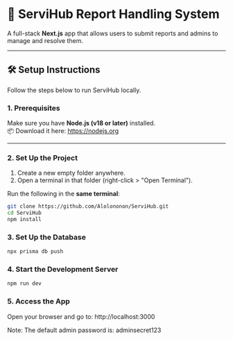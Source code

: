 # 🚀 ServiHub Report Handling System

A full-stack **Next.js** app that allows users to submit reports and admins to manage and resolve them.

---

## 🛠️ Setup Instructions

Follow the steps below to run ServiHub locally.

### 1. Prerequisites

Make sure you have **Node.js (v18 or later)** installed.  
📦 Download it here: https://nodejs.org

---

### 2. Set Up the Project

1. Create a new empty folder anywhere.
2. Open a terminal in that folder (right-click > "Open Terminal").

Run the following in the **same terminal**:

```bash
git clone https://github.com/Alolononon/ServiHub.git
cd ServiHub
npm install
```

### 3. Set Up the Database
```bash
npx prisma db push
```


### 4. Start the Development Server
```bash
npm run dev
```

### 5. Access the App
Open your browser and go to: http://localhost:3000

Note: The default admin password is: adminsecret123